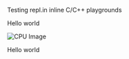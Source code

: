 Testing repl.in inline C/C++ playgrounds

<body>
<script src="//repl.it/embed/I7dO/1.js"></script>
</body>

Hello world

![CPU Image](CLP1/CPU_image.png)

Hello world
